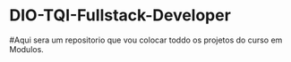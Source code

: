 # DIO-TQI-Fullstack-Developer

#Aqui sera um repositorio que vou colocar toddo os projetos do curso em Modulos.
